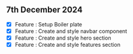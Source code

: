 ## 7th December 2024
- [x] Feature : Setup Boiler plate
- [x] Feature : Create and style navbar component
- [x] Feature : Create and style hero section
- [x] Feature : Create and style features section